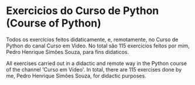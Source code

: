 # Exercicios do Curso de Python (Course of Python)
 Todos os exercicios feitos didaticamente, e, remotamente, no Curso de Python do canal Curso em Video.
 No total são 115 exercicios feitos por mim, Pedro Henrique Simões Souza, para fins didaticos.

All exercises carried out in a didactic and remote way in the Python course of the channel 'Curso em Video'.
In total, there are 115 exercises done by me, Pedro Henrique Simões Souza, for didactic purposes.
